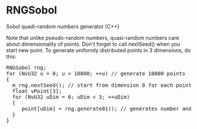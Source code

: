 # RNGSobol
Sobol quadi-random numbers generator (C++)

Note that unlike pseudo-random numbers, quasi-random numbers care about dimensionality of points. Don't forget to call nextSeed()
when you start new point. To generate uniformly distributed points in 3 dimensions, do this:

<pre>
RNGSobol rng;
for (NvU32 u = 0; u < 10000; ++u) // generate 10000 points
{
  m_rng.nextSeed(); // start from dimension 0 for each point
  float vPoint[3];
  for (NvU32 uDim = 0; uDim < 3; ++uDim)
  {
     point[uDim] = rng.generate01(); // generates number and goes to next dimension
  }
}
</pre>
